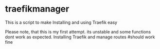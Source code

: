 # traefikmanager
This is a script to make Installing and using Traefik easy 

Please note, that this is my first attempt. its unstable and some functions dont work as expected.
Installing Traefik and manage routes #should work fine 
